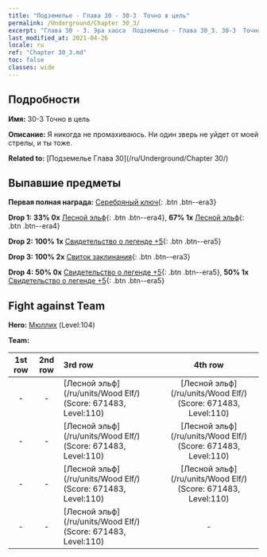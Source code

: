 ```yaml
---
title: "Подземелье - Глава 30 - 30-3  Точно в цель"
permalink: /Underground/Chapter 30_3/
excerpt: "Глава 30 - 3. Эра хаоса  Подземелье - Глава 30_3. 30-3  Точно в цель"
last_modified_at: 2021-04-26
locale: ru
ref: "Chapter 30_3.md"
toc: false
classes: wide
---
```


## Подробности

 **Имя:** 30-3  Точно в цель

 **Описание:**       Я никогда не промахиваюсь. Ни один зверь не уйдет от моей стрелы, и ты тоже.

 **Related to:** [Подземелье Глава 30](/ru/Underground/Chapter 30/)

## Выпавшие предметы

 **Первая полная награда:** [Серебряный ключ](/ItemsRU/con_693/){: .btn .btn--era3}

 **Drop 1:** **33% 0x** [Лесной эльф](/ItemsRU/unt_201/){: .btn .btn--era4}, **67% 1x** [Лесной эльф](/ItemsRU/unt_201/){: .btn .btn--era4}

 **Drop 2:** **100% 1x** [Свидетельство о легенде +5](/ItemsRU/mat_102/){: .btn .btn--era5}

 **Drop 3:** **100% 2x** [Свиток заклинания](/ItemsRU/con_694/){: .btn .btn--era3}

 **Drop 4:** **50% 0x** [Свидетельство о легенде +5](/ItemsRU/mat_102/){: .btn .btn--era5}, **50% 1x** [Свидетельство о легенде +5](/ItemsRU/mat_102/){: .btn .btn--era5}


## Fight against Team
 **Hero:** [Мюллих](/ru/heroes/Mullich/) (Level:104)

 **Team:**


  | 1st row | 2nd row | 3rd row | 4th row |
  |:----:|:----:|:----|:----:|
  | - | - | [Лесной эльф](/ru/units/Wood Elf/) (Score: 671483, Level:110)  | [Лесной эльф](/ru/units/Wood Elf/) (Score: 671483, Level:110)  |
  | - | - | [Лесной эльф](/ru/units/Wood Elf/) (Score: 671483, Level:110)  | [Лесной эльф](/ru/units/Wood Elf/) (Score: 671483, Level:110)  |
  | - | - | [Лесной эльф](/ru/units/Wood Elf/) (Score: 671483, Level:110)  | [Лесной эльф](/ru/units/Wood Elf/) (Score: 671483, Level:110)  |
  | - | - | [Лесной эльф](/ru/units/Wood Elf/) (Score: 671483, Level:110)  | - |


